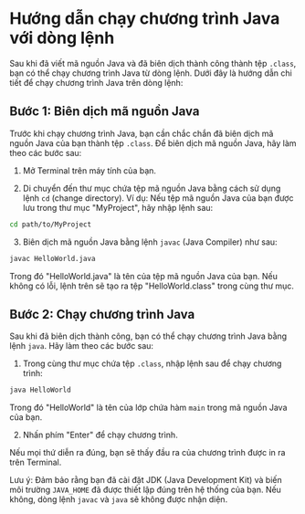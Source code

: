 # Hướng dẫn chạy chương trình Java với dòng lệnh

Sau khi đã viết mã nguồn Java và đã biên dịch thành công thành tệp `.class`, bạn có thể chạy chương trình Java từ dòng lệnh. Dưới đây là hướng dẫn chi tiết để chạy chương trình Java trên dòng lệnh:

## Bước 1: Biên dịch mã nguồn Java

Trước khi chạy chương trình Java, bạn cần chắc chắn đã biên dịch mã nguồn Java của bạn thành tệp `.class`. Để biên dịch mã nguồn Java, hãy làm theo các bước sau:

1. Mở Terminal trên máy tính của bạn.

2. Di chuyển đến thư mục chứa tệp mã nguồn Java bằng cách sử dụng lệnh `cd` (change directory). Ví dụ: Nếu tệp mã nguồn Java của bạn được lưu trong thư mục "MyProject", hãy nhập lệnh sau:

```bash
cd path/to/MyProject
```

3. Biên dịch mã nguồn Java bằng lệnh `javac` (Java Compiler) như sau:

```bash
javac HelloWorld.java
```

Trong đó "HelloWorld.java" là tên của tệp mã nguồn Java của bạn. Nếu không có lỗi, lệnh trên sẽ tạo ra tệp "HelloWorld.class" trong cùng thư mục.

## Bước 2: Chạy chương trình Java

Sau khi đã biên dịch thành công, bạn có thể chạy chương trình Java bằng lệnh `java`. Hãy làm theo các bước sau:

1. Trong cùng thư mục chứa tệp `.class`, nhập lệnh sau để chạy chương trình:

```bash
java HelloWorld
```

Trong đó "HelloWorld" là tên của lớp chứa hàm `main` trong mã nguồn Java của bạn.

2. Nhấn phím "Enter" để chạy chương trình.

Nếu mọi thứ diễn ra đúng, bạn sẽ thấy đầu ra của chương trình được in ra trên Terminal.

Lưu ý: Đảm bảo rằng bạn đã cài đặt JDK (Java Development Kit) và biến môi trường `JAVA_HOME` đã được thiết lập đúng trên hệ thống của bạn. Nếu không, dòng lệnh `javac` và `java` sẽ không được nhận diện.